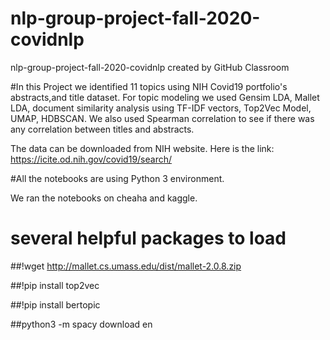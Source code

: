 # nlp-group-project-fall-2020-covidnlp
nlp-group-project-fall-2020-covidnlp created by GitHub Classroom

#In this Project we identified 11 topics using NIH Covid19 portfolio's abstracts,and title dataset. 
For topic modeling we used Gensim LDA, Mallet LDA, document similarity analysis using TF-IDF vectors, Top2Vec Model, UMAP, HDBSCAN. We also used Spearman correlation to see if there was any correlation between titles and abstracts. 

The data can be downloaded from NIH website. Here is the link: https://icite.od.nih.gov/covid19/search/

#All the notebooks are using Python 3 environment.

We ran the notebooks on cheaha and kaggle.

# several helpful packages to load
##!wget http://mallet.cs.umass.edu/dist/mallet-2.0.8.zip

##!pip install top2vec

##!pip install bertopic

##python3 -m spacy download en

